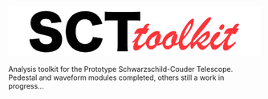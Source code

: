 ![sct_toolkit](docs/_static/sct_toolkit_logo.png)

Analysis toolkit for the Prototype Schwarzschild-Couder Telescope. Pedestal and waveform modules completed, others still a work in progress...
